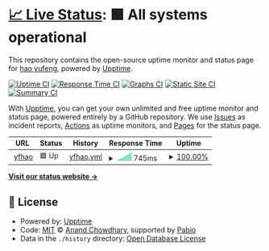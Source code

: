 # [📈 Live Status](https://yf-hao.github.io/upptime): <!--live status--> **🟩 All systems operational**

This repository contains the open-source uptime monitor and status page for [hao yufeng](https://yf-hao.github.io/upptime), powered by [Upptime](https://github.com/upptime/upptime).

[![Uptime CI](https://github.com/yf-hao/upptime/workflows/Uptime%20CI/badge.svg)](https://github.com/yf-hao/upptime/actions?query=workflow%3A%22Uptime+CI%22)
[![Response Time CI](https://github.com/yf-hao/upptime/workflows/Response%20Time%20CI/badge.svg)](https://github.com/yf-hao/upptime/actions?query=workflow%3A%22Response+Time+CI%22)
[![Graphs CI](https://github.com/yf-hao/upptime/workflows/Graphs%20CI/badge.svg)](https://github.com/yf-hao/upptime/actions?query=workflow%3A%22Graphs+CI%22)
[![Static Site CI](https://github.com/yf-hao/upptime/workflows/Static%20Site%20CI/badge.svg)](https://github.com/yf-hao/upptime/actions?query=workflow%3A%22Static+Site+CI%22)
[![Summary CI](https://github.com/yf-hao/upptime/workflows/Summary%20CI/badge.svg)](https://github.com/yf-hao/upptime/actions?query=workflow%3A%22Summary+CI%22)

With [Upptime](https://upptime.js.org), you can get your own unlimited and free uptime monitor and status page, powered entirely by a GitHub repository. We use [Issues](https://github.com/yf-hao/upptime/issues) as incident reports, [Actions](https://github.com/yf-hao/upptime/actions) as uptime monitors, and [Pages](https://yf-hao.github.io/upptime) for the status page.

<!--start: status pages-->
<!-- This summary is generated by Upptime (https://github.com/upptime/upptime) -->
<!-- Do not edit this manually, your changes will be overwritten -->
<!-- prettier-ignore -->
| URL | Status | History | Response Time | Uptime |
| --- | ------ | ------- | ------------- | ------ |
| <img alt="" src="https://icons.duckduckgo.com/ip3/yfhao12.serv00.net.ico" height="13"> [yfhao](https://yfhao12.serv00.net) | 🟩 Up | [yfhao.yml](https://github.com/yf-hao/upptime/commits/HEAD/history/yfhao.yml) | <details><summary><img alt="Response time graph" src="./graphs/yfhao/response-time-week.png" height="20"> 745ms</summary><br><a href="https://yf-hao.github.io/upptime/history/yfhao"><img alt="Response time 745" src="https://img.shields.io/endpoint?url=https%3A%2F%2Fraw.githubusercontent.com%2Fyf-hao%2Fupptime%2FHEAD%2Fapi%2Fyfhao%2Fresponse-time.json"></a><br><a href="https://yf-hao.github.io/upptime/history/yfhao"><img alt="24-hour response time 745" src="https://img.shields.io/endpoint?url=https%3A%2F%2Fraw.githubusercontent.com%2Fyf-hao%2Fupptime%2FHEAD%2Fapi%2Fyfhao%2Fresponse-time-day.json"></a><br><a href="https://yf-hao.github.io/upptime/history/yfhao"><img alt="7-day response time 745" src="https://img.shields.io/endpoint?url=https%3A%2F%2Fraw.githubusercontent.com%2Fyf-hao%2Fupptime%2FHEAD%2Fapi%2Fyfhao%2Fresponse-time-week.json"></a><br><a href="https://yf-hao.github.io/upptime/history/yfhao"><img alt="30-day response time 745" src="https://img.shields.io/endpoint?url=https%3A%2F%2Fraw.githubusercontent.com%2Fyf-hao%2Fupptime%2FHEAD%2Fapi%2Fyfhao%2Fresponse-time-month.json"></a><br><a href="https://yf-hao.github.io/upptime/history/yfhao"><img alt="1-year response time 745" src="https://img.shields.io/endpoint?url=https%3A%2F%2Fraw.githubusercontent.com%2Fyf-hao%2Fupptime%2FHEAD%2Fapi%2Fyfhao%2Fresponse-time-year.json"></a></details> | <details><summary><a href="https://yf-hao.github.io/upptime/history/yfhao">100.00%</a></summary><a href="https://yf-hao.github.io/upptime/history/yfhao"><img alt="All-time uptime 100.00%" src="https://img.shields.io/endpoint?url=https%3A%2F%2Fraw.githubusercontent.com%2Fyf-hao%2Fupptime%2FHEAD%2Fapi%2Fyfhao%2Fuptime.json"></a><br><a href="https://yf-hao.github.io/upptime/history/yfhao"><img alt="24-hour uptime 100.00%" src="https://img.shields.io/endpoint?url=https%3A%2F%2Fraw.githubusercontent.com%2Fyf-hao%2Fupptime%2FHEAD%2Fapi%2Fyfhao%2Fuptime-day.json"></a><br><a href="https://yf-hao.github.io/upptime/history/yfhao"><img alt="7-day uptime 100.00%" src="https://img.shields.io/endpoint?url=https%3A%2F%2Fraw.githubusercontent.com%2Fyf-hao%2Fupptime%2FHEAD%2Fapi%2Fyfhao%2Fuptime-week.json"></a><br><a href="https://yf-hao.github.io/upptime/history/yfhao"><img alt="30-day uptime 100.00%" src="https://img.shields.io/endpoint?url=https%3A%2F%2Fraw.githubusercontent.com%2Fyf-hao%2Fupptime%2FHEAD%2Fapi%2Fyfhao%2Fuptime-month.json"></a><br><a href="https://yf-hao.github.io/upptime/history/yfhao"><img alt="1-year uptime 100.00%" src="https://img.shields.io/endpoint?url=https%3A%2F%2Fraw.githubusercontent.com%2Fyf-hao%2Fupptime%2FHEAD%2Fapi%2Fyfhao%2Fuptime-year.json"></a></details>

<!--end: status pages-->

[**Visit our status website →**](https://yf-hao.github.io/upptime)

## 📄 License

- Powered by: [Upptime](https://github.com/upptime/upptime)
- Code: [MIT](./LICENSE) © [Anand Chowdhary](https://anandchowdhary.com), supported by [Pabio](https://pabio.com)
- Data in the `./history` directory: [Open Database License](https://opendatacommons.org/licenses/odbl/1-0/)
